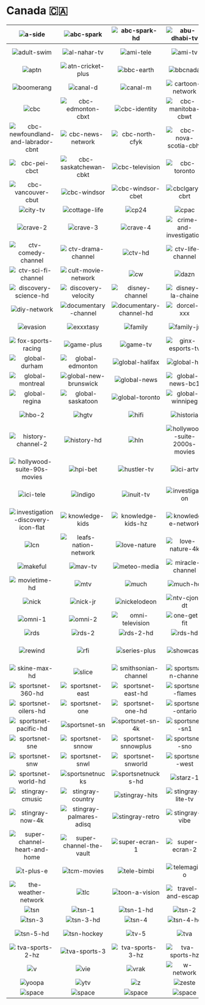 # Canada 🇨🇦

| ![a-side] | ![abc-spark] | ![abc-spark-hd] | ![abu-dhabi-tv] | ![addik-tv] | ![addik-tv-hd] |
|:---:|:---:|:---:|:---:|:---:|:---:|
| ![adult-swim] | ![al-nahar-tv] | ![ami-tele] | ![ami-tv] | ![animal-planet] | ![animal-planet-hd] |
| ![aptn] | ![atn-cricket-plus] | ![bbc-earth] | ![bbcnada] | ![bnn-bloomberg] | ![book-television] |
| ![boomerang] | ![canal-d] | ![canal-m] | ![cartoon-network] | ![cartoon-network-plus] | ![casa] |
| ![cbc] | ![cbc-edmonton-cbxt] | ![cbc-identity] | ![cbc-manitoba-cbwt] | ![cbc-montreal-cbmt] | ![cbc-new-brunswick-cbat] |
| ![cbc-newfoundland-and-labrador-cbnt] | ![cbc-news-network] | ![cbc-north-cfyk] | ![cbc-nova-scotia-cbht] | ![cbc-ottawa] | ![cbc-ottawa-cbot] |
| ![cbc-pei-cbct] | ![cbc-saskatchewan-cbkt] | ![cbc-television] | ![cbc-toronto] | ![cbc-toronto-cblt] | ![cbc-vancouver] |
| ![cbc-vancouver-cbut] | ![cbc-windsor] | ![cbc-windsor-cbet] | ![cbclgary-cbrt] | ![chch] | ![cine-pop] |
| ![city-tv] | ![cottage-life] | ![cp24] | ![cpac] | ![crave] | ![crave-1] |
| ![crave-2] | ![crave-3] | ![crave-4] | ![crime-and-investigation] | ![ctv] | ![ctv-2] |
| ![ctv-comedy-channel] | ![ctv-drama-channel] | ![ctv-hd] | ![ctv-life-channel] | ![ctv-news] | ![ctv-news-horizontal] |
| ![ctv-sci-fi-channel] | ![cult-movie-network] | ![cw] | ![dazn] | ![dejaview] | ![discovery-science] |
| ![discovery-science-hd] | ![discovery-velocity] | ![disney-channel] | ![disney-la-chaine] | ![disney-xd] | ![disney-xd-hd] |
| ![diy-network] | ![documentary-channel] | ![documentary-channel-hd] | ![dorcel-xxx] | ![dtour] | ![espn-classic] |
| ![evasion] | ![exxxtasy] | ![family] | ![family-jr] | ![fight-network] | ![food-network] |
| ![fox-sports-racing] | ![game-plus] | ![game-tv] | ![ginx-esports-tv] | ![global] | ![global-bc] |
| ![global-durham] | ![global-edmonton] | ![global-halifax] | ![global-hd] | ![global-kingston] | ![global-lethbridge] |
| ![global-montreal] | ![global-new-brunswick] | ![global-news] | ![global-news-bc1] | ![global-okanagan] | ![global-peterborough] |
| ![global-regina] | ![global-saskatoon] | ![global-toronto] | ![global-winnipeg] | ![globallgary] | ![hbo-1] |
| ![hbo-2] | ![hgtv] | ![hifi] | ![historia] | ![historia-hd] | ![history-channel] |
| ![history-channel-2] | ![history-hd] | ![hln] | ![hollywood-suite-2000s-movies] | ![hollywood-suite-70s-movies] | ![hollywood-suite-80s-movies] |
| ![hollywood-suite-90s-movies] | ![hpi-bet] | ![hustler-tv] | ![ici-artv] | ![ici-explora] | ![ici-rdi] |
| ![ici-tele] | ![indigo] | ![inuit-tv] | ![investigation] | ![investigation-discovery] | ![investigation-discovery-flat] |
| ![investigation-discovery-icon-flat] | ![knowledge-kids] | ![knowledge-kids-hz] | ![knowledge-network] | ![knowledge-network-hz] | ![knowledge-network-icon] |
| ![lcn] | ![leafs-nation-network] | ![love-nature] | ![love-nature-4k] | ![love-nature-4k-white] | ![love-nature-white] |
| ![makeful] | ![mav-tv] | ![meteo-media] | ![miracle-channel] | ![moi-et-cie] | ![movietime] |
| ![movietime-hd] | ![mtv] | ![much] | ![much-hd] | ![nba-tv] | ![nhl-centre-ice] |
| ![nick] | ![nick-jr] | ![nickelodeon] | ![ntv-cjon-dt] | ![oln] | ![oln-hd] |
| ![omni-1] | ![omni-2] | ![omni-television] | ![one-get-fit] | ![penthouse-tv] | ![prise-2] |
| ![rds] | ![rds-2] | ![rds-2-hd] | ![rds-hd] | ![rds-info] | ![rev-tv] |
| ![rewind] | ![rfi] | ![series-plus] | ![showcase] | ![showcase-hd] | ![silver-screen-classics] |
| ![skine-max-hd] | ![slice] | ![smithsonian-channel] | ![sportsman-channel] | ![sportsnet] | ![sportsnet-360] |
| ![sportsnet-360-hd] | ![sportsnet-east] | ![sportsnet-east-hd] | ![sportsnet-flames] | ![sportsnet-flames-hd] | ![sportsnet-oilers] |
| ![sportsnet-oilers-hd] | ![sportsnet-one] | ![sportsnet-one-hd] | ![sportsnet-ontario] | ![sportsnet-ontario-hd] | ![sportsnet-pacific] |
| ![sportsnet-pacific-hd] | ![sportsnet-sn] | ![sportsnet-sn-4k] | ![sportsnet-sn1] | ![sportsnet-sn1-4k] | ![sportsnet-sn360] |
| ![sportsnet-sne] | ![sportsnet-snnow] | ![sportsnet-snnowplus] | ![sportsnet-sno] | ![sportsnet-snone] | ![sportsnet-snp] |
| ![sportsnet-snw] | ![sportsnet-snwl] | ![sportsnet-snworld] | ![sportsnet-west] | ![sportsnet-west-hd] | ![sportsnet-world] |
| ![sportsnet-world-hd] | ![sportsnetnucks] | ![sportsnetnucks-hd] | ![starz-1] | ![starz-2] | ![stingray-classica] |
| ![stingray-cmusic] | ![stingray-country] | ![stingray-hits] | ![stingray-lite-tv] | ![stingray-loud] | ![stingray-music] |
| ![stingray-now-4k] | ![stingray-palmares-adisq] | ![stingray-retro] | ![stingray-vibe] | ![super-channel] | ![super-channel-fuse-tv] |
| ![super-channel-heart-and-home] | ![super-channel-the-vault] | ![super-ecran-1] | ![super-ecran-2] | ![super-ecran-3] | ![super-ecran-4] |
| ![t-plus-e] | ![tcm-movies] | ![tele-bimbi] | ![telemagino] | ![teletoon] | ![tfo] |
| ![the-weather-network] | ![tlc] | ![toon-a-vision] | ![travel-and-escape] | ![treehouse] | ![tsc] |
| ![tsn] | ![tsn-1] | ![tsn-1-hd] | ![tsn-2] | ![tsn-2-4k] | ![tsn-2-hd] |
| ![tsn-3] | ![tsn-3-hd] | ![tsn-4] | ![tsn-4-hd] | ![tsn-4k] | ![tsn-5] |
| ![tsn-5-hd] | ![tsn-hockey] | ![tv-5] | ![tva] | ![tva-sports] | ![tva-sports-2] |
| ![tva-sports-2-hz] | ![tva-sports-3] | ![tva-sports-3-hz] | ![tva-sports-hz] | ![tvo] | ![unis-tv] |
| ![v] | ![vie] | ![vrak] | ![w-network] | ![wild-tv] | ![wildbrain-tv] |
| ![yoopa] | ![ytv] | ![z] | ![zeste] |  |  |
| ![space] | ![space] | ![space] | ![space] | ![space] | ![space] |

[a-side]:https://raw.githubusercontent.com/tv-logo/tv-logos/main/countries/canada/a-side-ca.png
[abc-spark]:https://raw.githubusercontent.com/tv-logo/tv-logos/main/countries/canada/abc-spark-ca.png
[abc-spark-hd]:https://raw.githubusercontent.com/tv-logo/tv-logos/main/countries/canada/abc-spark-hd-ca.png
[abu-dhabi-tv]:https://raw.githubusercontent.com/tv-logo/tv-logos/main/countries/canada/abu-dhabi-tv-ca.png
[addik-tv]:https://raw.githubusercontent.com/tv-logo/tv-logos/main/countries/canada/addik-tv-ca.png
[addik-tv-hd]:https://raw.githubusercontent.com/tv-logo/tv-logos/main/countries/canada/addik-tv-hd-ca.png
[adult-swim]:https://raw.githubusercontent.com/tv-logo/tv-logos/main/countries/canada/adult-swim-ca.png
[al-nahar-tv]:https://raw.githubusercontent.com/tv-logo/tv-logos/main/countries/canada/al-nahar-tv-ca.png
[ami-tele]:https://raw.githubusercontent.com/tv-logo/tv-logos/main/countries/canada/ami-tele-ca.png
[ami-tv]:https://raw.githubusercontent.com/tv-logo/tv-logos/main/countries/canada/ami-tv-ca.png
[animal-planet]:https://raw.githubusercontent.com/tv-logo/tv-logos/main/countries/canada/animal-planet-ca.png
[animal-planet-hd]:https://raw.githubusercontent.com/tv-logo/tv-logos/main/countries/canada/animal-planet-hd-ca.png
[aptn]:https://raw.githubusercontent.com/tv-logo/tv-logos/main/countries/canada/aptn-ca.png
[atn-cricket-plus]:https://raw.githubusercontent.com/tv-logo/tv-logos/main/countries/canada/atn-cricket-plus-ca.png
[bbc-earth]:https://raw.githubusercontent.com/tv-logo/tv-logos/main/countries/canada/bbc-earth-ca.png
[bbcnada]:https://raw.githubusercontent.com/tv-logo/tv-logos/main/countries/canada/bbc-canada-ca.png
[bnn-bloomberg]:https://raw.githubusercontent.com/tv-logo/tv-logos/main/countries/canada/bnn-bloomberg-ca.png
[book-television]:https://raw.githubusercontent.com/tv-logo/tv-logos/main/countries/canada/book-television-ca.png
[boomerang]:https://raw.githubusercontent.com/tv-logo/tv-logos/main/countries/canada/boomerang-ca.png
[canal-d]:https://raw.githubusercontent.com/tv-logo/tv-logos/main/countries/canada/canal-d-ca.png
[canal-m]:https://raw.githubusercontent.com/tv-logo/tv-logos/main/countries/canada/canal-m-ca.png
[cartoon-network]:https://raw.githubusercontent.com/tv-logo/tv-logos/main/countries/canada/cartoon-network-ca.png
[cartoon-network-plus]:https://raw.githubusercontent.com/tv-logo/tv-logos/main/countries/canada/cartoon-network-plus-ca.png
[casa]:https://raw.githubusercontent.com/tv-logo/tv-logos/main/countries/canada/casa-ca.png
[cbc]:https://raw.githubusercontent.com/tv-logo/tv-logos/main/countries/canada/cbc-ca.png
[cbc-edmonton-cbxt]:https://raw.githubusercontent.com/tv-logo/tv-logos/main/countries/canada/local/cbc-edmonton-cbxt-ca.png
[cbc-identity]:https://raw.githubusercontent.com/tv-logo/tv-logos/main/countries/canada/cbc-identity-ca.png
[cbc-manitoba-cbwt]:https://raw.githubusercontent.com/tv-logo/tv-logos/main/countries/canada/local/cbc-manitoba-cbwt-ca.png
[cbc-montreal-cbmt]:https://raw.githubusercontent.com/tv-logo/tv-logos/main/countries/canada/local/cbc-montreal-cbmt-ca.png
[cbc-new-brunswick-cbat]:https://raw.githubusercontent.com/tv-logo/tv-logos/main/countries/canada/local/cbc-new-brunswick-cbat-ca.png
[cbc-newfoundland-and-labrador-cbnt]:https://raw.githubusercontent.com/tv-logo/tv-logos/main/countries/canada/local/cbc-newfoundland-and-labrador-cbnt-ca.png
[cbc-news-network]:https://raw.githubusercontent.com/tv-logo/tv-logos/main/countries/canada/cbc-news-network-ca.png
[cbc-north-cfyk]:https://raw.githubusercontent.com/tv-logo/tv-logos/main/countries/canada/local/cbc-north-cfyk-ca.png
[cbc-nova-scotia-cbht]:https://raw.githubusercontent.com/tv-logo/tv-logos/main/countries/canada/local/cbc-nova-scotia-cbht-ca.png
[cbc-ottawa]:https://raw.githubusercontent.com/tv-logo/tv-logos/main/countries/canada/cbc-ottawa-ca.png
[cbc-ottawa-cbot]:https://raw.githubusercontent.com/tv-logo/tv-logos/main/countries/canada/local/cbc-ottawa-cbot-ca.png
[cbc-pei-cbct]:https://raw.githubusercontent.com/tv-logo/tv-logos/main/countries/canada/local/cbc-pei-cbct-ca.png
[cbc-saskatchewan-cbkt]:https://raw.githubusercontent.com/tv-logo/tv-logos/main/countries/canada/local/cbc-saskatchewan-cbkt-ca.png
[cbc-television]:https://raw.githubusercontent.com/tv-logo/tv-logos/main/countries/canada/cbc-television-ca.png
[cbc-toronto]:https://raw.githubusercontent.com/tv-logo/tv-logos/main/countries/canada/cbc-toronto-ca.png
[cbc-toronto-cblt]:https://raw.githubusercontent.com/tv-logo/tv-logos/main/countries/canada/local/cbc-toronto-cblt-ca.png
[cbc-vancouver]:https://raw.githubusercontent.com/tv-logo/tv-logos/main/countries/canada/cbc-vancouver-ca.png
[cbc-vancouver-cbut]:https://raw.githubusercontent.com/tv-logo/tv-logos/main/countries/canada/local/cbc-vancouver-cbut-ca.png
[cbc-windsor]:https://raw.githubusercontent.com/tv-logo/tv-logos/main/countries/canada/cbc-windsor-ca.png
[cbc-windsor-cbet]:https://raw.githubusercontent.com/tv-logo/tv-logos/main/countries/canada/local/cbc-windsor-cbet-ca.png
[cbclgary-cbrt]:https://raw.githubusercontent.com/tv-logo/tv-logos/main/countries/canada/local/cbc-calgary-cbrt-ca.png
[chch]:https://raw.githubusercontent.com/tv-logo/tv-logos/main/countries/canada/chch-ca.png
[cine-pop]:https://raw.githubusercontent.com/tv-logo/tv-logos/main/countries/canada/cine-pop-ca.png
[city-tv]:https://raw.githubusercontent.com/tv-logo/tv-logos/main/countries/canada/city-tv-ca.png
[cottage-life]:https://raw.githubusercontent.com/tv-logo/tv-logos/main/countries/canada/cottage-life-ca.png
[cp24]:https://raw.githubusercontent.com/tv-logo/tv-logos/main/countries/canada/cp24-ca.png
[cpac]:https://raw.githubusercontent.com/tv-logo/tv-logos/main/countries/canada/cpac-ca.png
[crave]:https://raw.githubusercontent.com/tv-logo/tv-logos/main/countries/canada/crave-ca.png
[crave-1]:https://raw.githubusercontent.com/tv-logo/tv-logos/main/countries/canada/crave-1-ca.png
[crave-2]:https://raw.githubusercontent.com/tv-logo/tv-logos/main/countries/canada/crave-2-ca.png
[crave-3]:https://raw.githubusercontent.com/tv-logo/tv-logos/main/countries/canada/crave-3-ca.png
[crave-4]:https://raw.githubusercontent.com/tv-logo/tv-logos/main/countries/canada/crave-4-ca.png
[crime-and-investigation]:https://raw.githubusercontent.com/tv-logo/tv-logos/main/countries/canada/crime-and-investigation-ca.png
[ctv]:https://raw.githubusercontent.com/tv-logo/tv-logos/main/countries/canada/ctv-ca.png
[ctv-2]:https://raw.githubusercontent.com/tv-logo/tv-logos/main/countries/canada/ctv-2-ca.png
[ctv-comedy-channel]:https://raw.githubusercontent.com/tv-logo/tv-logos/main/countries/canada/ctv-comedy-channel-ca.png
[ctv-drama-channel]:https://raw.githubusercontent.com/tv-logo/tv-logos/main/countries/canada/ctv-drama-channel-ca.png
[ctv-hd]:https://raw.githubusercontent.com/tv-logo/tv-logos/main/countries/canada/ctv-hd-ca.png
[ctv-life-channel]:https://raw.githubusercontent.com/tv-logo/tv-logos/main/countries/canada/ctv-life-channel-ca.png
[ctv-news]:https://raw.githubusercontent.com/tv-logo/tv-logos/main/countries/canada/ctv-news-ca.png
[ctv-news-horizontal]:https://raw.githubusercontent.com/tv-logo/tv-logos/main/countries/canada/ctv-news-horizontal-ca.png
[ctv-sci-fi-channel]:https://raw.githubusercontent.com/tv-logo/tv-logos/main/countries/canada/ctv-sci-fi-channel-ca.png
[cult-movie-network]:https://raw.githubusercontent.com/tv-logo/tv-logos/main/countries/canada/cult-movie-network-ca.png
[cw]:https://raw.githubusercontent.com/tv-logo/tv-logos/main/countries/canada/cw-ca.png
[dazn]:https://raw.githubusercontent.com/tv-logo/tv-logos/main/countries/canada/dazn-ca.png
[dejaview]:https://raw.githubusercontent.com/tv-logo/tv-logos/main/countries/canada/dejaview-ca.png
[discovery-science]:https://raw.githubusercontent.com/tv-logo/tv-logos/main/countries/canada/discovery-science-ca.png
[discovery-science-hd]:https://raw.githubusercontent.com/tv-logo/tv-logos/main/countries/canada/discovery-science-hd-ca.png
[discovery-velocity]:https://raw.githubusercontent.com/tv-logo/tv-logos/main/countries/canada/discovery-velocity-ca.png
[disney-channel]:https://raw.githubusercontent.com/tv-logo/tv-logos/main/countries/canada/disney-channel-ca.png
[disney-la-chaine]:https://raw.githubusercontent.com/tv-logo/tv-logos/main/countries/canada/disney-la-chaine-ca.png
[disney-xd]:https://raw.githubusercontent.com/tv-logo/tv-logos/main/countries/canada/disney-xd-ca.png
[disney-xd-hd]:https://raw.githubusercontent.com/tv-logo/tv-logos/main/countries/canada/disney-xd-hd-ca.png
[diy-network]:https://raw.githubusercontent.com/tv-logo/tv-logos/main/countries/canada/diy-network-ca.png
[documentary-channel]:https://raw.githubusercontent.com/tv-logo/tv-logos/main/countries/canada/documentary-channel-ca.png
[documentary-channel-hd]:https://raw.githubusercontent.com/tv-logo/tv-logos/main/countries/canada/documentary-channel-hd-ca.png
[dorcel-xxx]:https://raw.githubusercontent.com/tv-logo/tv-logos/main/countries/canada/dorcel-xxx-ca.png
[dtour]:https://raw.githubusercontent.com/tv-logo/tv-logos/main/countries/canada/dtour-ca.png
[espn-classic]:https://raw.githubusercontent.com/tv-logo/tv-logos/main/countries/canada/espn-classic-ca.png
[evasion]:https://raw.githubusercontent.com/tv-logo/tv-logos/main/countries/canada/evasion-ca.png
[exxxtasy]:https://raw.githubusercontent.com/tv-logo/tv-logos/main/countries/canada/exxxtasy-ca.png
[family]:https://raw.githubusercontent.com/tv-logo/tv-logos/main/countries/canada/family-ca.png
[family-jr]:https://raw.githubusercontent.com/tv-logo/tv-logos/main/countries/canada/family-jr-ca.png
[fight-network]:https://raw.githubusercontent.com/tv-logo/tv-logos/main/countries/canada/fight-network-ca.png
[food-network]:https://raw.githubusercontent.com/tv-logo/tv-logos/main/countries/canada/food-network-ca.png
[fox-sports-racing]:https://raw.githubusercontent.com/tv-logo/tv-logos/main/countries/canada/fox-sports-racing-ca.png
[game-plus]:https://raw.githubusercontent.com/tv-logo/tv-logos/main/countries/canada/game-plus-ca.png
[game-tv]:https://raw.githubusercontent.com/tv-logo/tv-logos/main/countries/canada/game-tv-ca.png
[ginx-esports-tv]:https://raw.githubusercontent.com/tv-logo/tv-logos/main/countries/canada/ginx-esports-tv-ca.png
[global]:https://raw.githubusercontent.com/tv-logo/tv-logos/main/countries/canada/global-ca.png
[global-bc]:https://raw.githubusercontent.com/tv-logo/tv-logos/main/countries/canada/global-bc-ca.png
[global-durham]:https://raw.githubusercontent.com/tv-logo/tv-logos/main/countries/canada/global-durham-ca.png
[global-edmonton]:https://raw.githubusercontent.com/tv-logo/tv-logos/main/countries/canada/global-edmonton-ca.png
[global-halifax]:https://raw.githubusercontent.com/tv-logo/tv-logos/main/countries/canada/global-halifax-ca.png
[global-hd]:https://raw.githubusercontent.com/tv-logo/tv-logos/main/countries/canada/global-hd-ca.png
[global-kingston]:https://raw.githubusercontent.com/tv-logo/tv-logos/main/countries/canada/global-kingston-ca.png
[global-lethbridge]:https://raw.githubusercontent.com/tv-logo/tv-logos/main/countries/canada/global-lethbridge-ca.png
[global-montreal]:https://raw.githubusercontent.com/tv-logo/tv-logos/main/countries/canada/global-montreal-ca.png
[global-new-brunswick]:https://raw.githubusercontent.com/tv-logo/tv-logos/main/countries/canada/global-new-brunswick-ca.png
[global-news]:https://raw.githubusercontent.com/tv-logo/tv-logos/main/countries/canada/global-news-ca.png
[global-news-bc1]:https://raw.githubusercontent.com/tv-logo/tv-logos/main/countries/canada/global-news-bc1-ca.png
[global-okanagan]:https://raw.githubusercontent.com/tv-logo/tv-logos/main/countries/canada/global-okanagan-ca.png
[global-peterborough]:https://raw.githubusercontent.com/tv-logo/tv-logos/main/countries/canada/global-peterborough-ca.png
[global-regina]:https://raw.githubusercontent.com/tv-logo/tv-logos/main/countries/canada/global-regina-ca.png
[global-saskatoon]:https://raw.githubusercontent.com/tv-logo/tv-logos/main/countries/canada/global-saskatoon-ca.png
[global-toronto]:https://raw.githubusercontent.com/tv-logo/tv-logos/main/countries/canada/global-toronto-ca.png
[global-winnipeg]:https://raw.githubusercontent.com/tv-logo/tv-logos/main/countries/canada/global-winnipeg-ca.png
[globallgary]:https://raw.githubusercontent.com/tv-logo/tv-logos/main/countries/canada/global-calgary-ca.png
[hbo-1]:https://raw.githubusercontent.com/tv-logo/tv-logos/main/countries/canada/hbo-1-ca.png
[hbo-2]:https://raw.githubusercontent.com/tv-logo/tv-logos/main/countries/canada/hbo-2-ca.png
[hgtv]:https://raw.githubusercontent.com/tv-logo/tv-logos/main/countries/canada/hgtv-ca.png
[hifi]:https://raw.githubusercontent.com/tv-logo/tv-logos/main/countries/canada/hifi-ca.png
[historia]:https://raw.githubusercontent.com/tv-logo/tv-logos/main/countries/canada/historia-ca.png
[historia-hd]:https://raw.githubusercontent.com/tv-logo/tv-logos/main/countries/canada/historia-hd-ca.png
[history-channel]:https://raw.githubusercontent.com/tv-logo/tv-logos/main/countries/canada/history-channel-ca.png
[history-channel-2]:https://raw.githubusercontent.com/tv-logo/tv-logos/main/countries/canada/history-channel-2-ca.png
[history-hd]:https://raw.githubusercontent.com/tv-logo/tv-logos/main/countries/canada/history-hd-ca.png
[hln]:https://raw.githubusercontent.com/tv-logo/tv-logos/main/countries/canada/hln-ca.png
[hollywood-suite-2000s-movies]:https://raw.githubusercontent.com/tv-logo/tv-logos/main/countries/canada/hollywood-suite-2000s-movies-ca.png
[hollywood-suite-70s-movies]:https://raw.githubusercontent.com/tv-logo/tv-logos/main/countries/canada/hollywood-suite-70s-movies-ca.png
[hollywood-suite-80s-movies]:https://raw.githubusercontent.com/tv-logo/tv-logos/main/countries/canada/hollywood-suite-80s-movies-ca.png
[hollywood-suite-90s-movies]:https://raw.githubusercontent.com/tv-logo/tv-logos/main/countries/canada/hollywood-suite-90s-movies-ca.png
[hpi-bet]:https://raw.githubusercontent.com/tv-logo/tv-logos/main/countries/canada/hpi-bet-ca.png
[hustler-tv]:https://raw.githubusercontent.com/tv-logo/tv-logos/main/countries/canada/hustler-tv-ca.png
[ici-artv]:https://raw.githubusercontent.com/tv-logo/tv-logos/main/countries/canada/ici-artv-ca.png
[ici-explora]:https://raw.githubusercontent.com/tv-logo/tv-logos/main/countries/canada/ici-explora-ca.png
[ici-rdi]:https://raw.githubusercontent.com/tv-logo/tv-logos/main/countries/canada/ici-rdi-ca.png
[ici-tele]:https://raw.githubusercontent.com/tv-logo/tv-logos/main/countries/canada/ici-tele-ca.png
[indigo]:https://raw.githubusercontent.com/tv-logo/tv-logos/main/countries/canada/indigo-ca.png
[inuit-tv]:https://raw.githubusercontent.com/tv-logo/tv-logos/main/countries/canada/inuit-tv-ca.png
[investigation]:https://raw.githubusercontent.com/tv-logo/tv-logos/main/countries/canada/investigation-ca.png
[investigation-discovery]:https://raw.githubusercontent.com/tv-logo/tv-logos/main/countries/canada/investigation-discovery-ca.png
[investigation-discovery-flat]:https://raw.githubusercontent.com/tv-logo/tv-logos/main/countries/canada/investigation-discovery-flat-ca.png
[investigation-discovery-icon-flat]:https://raw.githubusercontent.com/tv-logo/tv-logos/main/countries/canada/investigation-discovery-icon-flat-ca.png
[knowledge-kids]:https://raw.githubusercontent.com/tv-logo/tv-logos/main/countries/canada/knowledge-kids-ca.png
[knowledge-kids-hz]:https://raw.githubusercontent.com/tv-logo/tv-logos/main/countries/canada/knowledge-kids-hz-ca.png
[knowledge-network]:https://raw.githubusercontent.com/tv-logo/tv-logos/main/countries/canada/knowledge-network-ca.png
[knowledge-network-hz]:https://raw.githubusercontent.com/tv-logo/tv-logos/main/countries/canada/knowledge-network-hz-ca.png
[knowledge-network-icon]:https://raw.githubusercontent.com/tv-logo/tv-logos/main/countries/canada/knowledge-network-icon-ca.png
[lcn]:https://raw.githubusercontent.com/tv-logo/tv-logos/main/countries/canada/lcn-ca.png
[leafs-nation-network]:https://raw.githubusercontent.com/tv-logo/tv-logos/main/countries/canada/leafs-nation-network-ca.png
[love-nature]:https://raw.githubusercontent.com/tv-logo/tv-logos/main/countries/canada/love-nature-ca.png
[love-nature-4k]:https://raw.githubusercontent.com/tv-logo/tv-logos/main/countries/canada/love-nature-4k-ca.png
[love-nature-4k-white]:https://raw.githubusercontent.com/tv-logo/tv-logos/main/countries/canada/love-nature-4k-white-ca.png
[love-nature-white]:https://raw.githubusercontent.com/tv-logo/tv-logos/main/countries/canada/love-nature-white-ca.png
[makeful]:https://raw.githubusercontent.com/tv-logo/tv-logos/main/countries/canada/makeful-ca.png
[mav-tv]:https://raw.githubusercontent.com/tv-logo/tv-logos/main/countries/canada/mav-tv-ca.png
[meteo-media]:https://raw.githubusercontent.com/tv-logo/tv-logos/main/countries/canada/meteo-media-ca.png
[miracle-channel]:https://raw.githubusercontent.com/tv-logo/tv-logos/main/countries/canada/miracle-channel-ca.png
[moi-et-cie]:https://raw.githubusercontent.com/tv-logo/tv-logos/main/countries/canada/moi-et-cie-ca.png
[movietime]:https://raw.githubusercontent.com/tv-logo/tv-logos/main/countries/canada/movietime-ca.png
[movietime-hd]:https://raw.githubusercontent.com/tv-logo/tv-logos/main/countries/canada/movietime-hd-ca.png
[mtv]:https://raw.githubusercontent.com/tv-logo/tv-logos/main/countries/canada/mtv-ca.png
[much]:https://raw.githubusercontent.com/tv-logo/tv-logos/main/countries/canada/much-ca.png
[much-hd]:https://raw.githubusercontent.com/tv-logo/tv-logos/main/countries/canada/much-hd-ca.png
[nba-tv]:https://raw.githubusercontent.com/tv-logo/tv-logos/main/countries/canada/nba-tv-ca.png
[nhl-centre-ice]:https://raw.githubusercontent.com/tv-logo/tv-logos/main/countries/canada/nhl-centre-ice-ca.png
[nick]:https://raw.githubusercontent.com/tv-logo/tv-logos/main/countries/canada/nick-ca.png
[nick-jr]:https://raw.githubusercontent.com/tv-logo/tv-logos/main/countries/canada/nick-jr-ca.png
[nickelodeon]:https://raw.githubusercontent.com/tv-logo/tv-logos/main/countries/canada/nickelodeon-ca.png
[ntv-cjon-dt]:https://raw.githubusercontent.com/tv-logo/tv-logos/main/countries/canada/ntv-cjon-dt-ca.png
[oln]:https://raw.githubusercontent.com/tv-logo/tv-logos/main/countries/canada/oln-ca.png
[oln-hd]:https://raw.githubusercontent.com/tv-logo/tv-logos/main/countries/canada/oln-hd-ca.png
[omni-1]:https://raw.githubusercontent.com/tv-logo/tv-logos/main/countries/canada/omni-1-ca.png
[omni-2]:https://raw.githubusercontent.com/tv-logo/tv-logos/main/countries/canada/omni-2-ca.png
[omni-television]:https://raw.githubusercontent.com/tv-logo/tv-logos/main/countries/canada/omni-television-ca.png
[one-get-fit]:https://raw.githubusercontent.com/tv-logo/tv-logos/main/countries/canada/one-get-fit-ca.png
[penthouse-tv]:https://raw.githubusercontent.com/tv-logo/tv-logos/main/countries/canada/penthouse-tv-ca.png
[prise-2]:https://raw.githubusercontent.com/tv-logo/tv-logos/main/countries/canada/prise-2-ca.png
[rds]:https://raw.githubusercontent.com/tv-logo/tv-logos/main/countries/canada/rds-ca.png
[rds-2]:https://raw.githubusercontent.com/tv-logo/tv-logos/main/countries/canada/rds-2-ca.png
[rds-2-hd]:https://raw.githubusercontent.com/tv-logo/tv-logos/main/countries/canada/rds-2-hd-ca.png
[rds-hd]:https://raw.githubusercontent.com/tv-logo/tv-logos/main/countries/canada/rds-hd-ca.png
[rds-info]:https://raw.githubusercontent.com/tv-logo/tv-logos/main/countries/canada/rds-info-ca.png
[rev-tv]:https://raw.githubusercontent.com/tv-logo/tv-logos/main/countries/canada/rev-tv-ca.png
[rewind]:https://raw.githubusercontent.com/tv-logo/tv-logos/main/countries/canada/rewind-ca.png
[rfi]:https://raw.githubusercontent.com/tv-logo/tv-logos/main/countries/canada/rfi-ca.png
[series-plus]:https://raw.githubusercontent.com/tv-logo/tv-logos/main/countries/canada/series-plus-ca.png
[showcase]:https://raw.githubusercontent.com/tv-logo/tv-logos/main/countries/canada/showcase-ca.png
[showcase-hd]:https://raw.githubusercontent.com/tv-logo/tv-logos/main/countries/canada/showcase-hd-ca.png
[silver-screen-classics]:https://raw.githubusercontent.com/tv-logo/tv-logos/main/countries/canada/silver-screen-classics-ca.png
[skine-max-hd]:https://raw.githubusercontent.com/tv-logo/tv-logos/main/countries/canada/skine-max-hd-ca.png
[slice]:https://raw.githubusercontent.com/tv-logo/tv-logos/main/countries/canada/slice-ca.png
[smithsonian-channel]:https://raw.githubusercontent.com/tv-logo/tv-logos/main/countries/canada/smithsonian-channel-ca.png
[sportsman-channel]:https://raw.githubusercontent.com/tv-logo/tv-logos/main/countries/canada/sportsman-channel-ca.png
[sportsnet]:https://raw.githubusercontent.com/tv-logo/tv-logos/main/countries/canada/sportsnet-ca.png
[sportsnet-360]:https://raw.githubusercontent.com/tv-logo/tv-logos/main/countries/canada/sportsnet-360-ca.png
[sportsnet-360-hd]:https://raw.githubusercontent.com/tv-logo/tv-logos/main/countries/canada/sportsnet-360-hd-ca.png
[sportsnet-east]:https://raw.githubusercontent.com/tv-logo/tv-logos/main/countries/canada/sportsnet-east-ca.png
[sportsnet-east-hd]:https://raw.githubusercontent.com/tv-logo/tv-logos/main/countries/canada/sportsnet-east-hd-ca.png
[sportsnet-flames]:https://raw.githubusercontent.com/tv-logo/tv-logos/main/countries/canada/sportsnet-flames-ca.png
[sportsnet-flames-hd]:https://raw.githubusercontent.com/tv-logo/tv-logos/main/countries/canada/sportsnet-flames-hd-ca.png
[sportsnet-oilers]:https://raw.githubusercontent.com/tv-logo/tv-logos/main/countries/canada/sportsnet-oilers-ca.png
[sportsnet-oilers-hd]:https://raw.githubusercontent.com/tv-logo/tv-logos/main/countries/canada/sportsnet-oilers-hd-ca.png
[sportsnet-one]:https://raw.githubusercontent.com/tv-logo/tv-logos/main/countries/canada/sportsnet-one-ca.png
[sportsnet-one-hd]:https://raw.githubusercontent.com/tv-logo/tv-logos/main/countries/canada/sportsnet-one-hd-ca.png
[sportsnet-ontario]:https://raw.githubusercontent.com/tv-logo/tv-logos/main/countries/canada/sportsnet-ontario-ca.png
[sportsnet-ontario-hd]:https://raw.githubusercontent.com/tv-logo/tv-logos/main/countries/canada/sportsnet-ontario-hd-ca.png
[sportsnet-pacific]:https://raw.githubusercontent.com/tv-logo/tv-logos/main/countries/canada/sportsnet-pacific-ca.png
[sportsnet-pacific-hd]:https://raw.githubusercontent.com/tv-logo/tv-logos/main/countries/canada/sportsnet-pacific-hd-ca.png
[sportsnet-sn]:https://raw.githubusercontent.com/tv-logo/tv-logos/main/countries/canada/sportsnet-sn-ca.png
[sportsnet-sn-4k]:https://raw.githubusercontent.com/tv-logo/tv-logos/main/countries/canada/sportsnet-sn-4k-ca.png
[sportsnet-sn1]:https://raw.githubusercontent.com/tv-logo/tv-logos/main/countries/canada/sportsnet-sn1-ca.png
[sportsnet-sn1-4k]:https://raw.githubusercontent.com/tv-logo/tv-logos/main/countries/canada/sportsnet-sn1-4k-ca.png
[sportsnet-sn360]:https://raw.githubusercontent.com/tv-logo/tv-logos/main/countries/canada/sportsnet-sn360-ca.png
[sportsnet-sne]:https://raw.githubusercontent.com/tv-logo/tv-logos/main/countries/canada/sportsnet-sne-ca.png
[sportsnet-snnow]:https://raw.githubusercontent.com/tv-logo/tv-logos/main/countries/canada/sportsnet-snnow-ca.png
[sportsnet-snnowplus]:https://raw.githubusercontent.com/tv-logo/tv-logos/main/countries/canada/sportsnet-snnowplus-ca.png
[sportsnet-sno]:https://raw.githubusercontent.com/tv-logo/tv-logos/main/countries/canada/sportsnet-sno-ca.png
[sportsnet-snone]:https://raw.githubusercontent.com/tv-logo/tv-logos/main/countries/canada/sportsnet-snone-ca.png
[sportsnet-snp]:https://raw.githubusercontent.com/tv-logo/tv-logos/main/countries/canada/sportsnet-snp-ca.png
[sportsnet-snw]:https://raw.githubusercontent.com/tv-logo/tv-logos/main/countries/canada/sportsnet-snw-ca.png
[sportsnet-snwl]:https://raw.githubusercontent.com/tv-logo/tv-logos/main/countries/canada/sportsnet-snwl-ca.png
[sportsnet-snworld]:https://raw.githubusercontent.com/tv-logo/tv-logos/main/countries/canada/sportsnet-snworld-ca.png
[sportsnet-west]:https://raw.githubusercontent.com/tv-logo/tv-logos/main/countries/canada/sportsnet-west-ca.png
[sportsnet-west-hd]:https://raw.githubusercontent.com/tv-logo/tv-logos/main/countries/canada/sportsnet-west-hd-ca.png
[sportsnet-world]:https://raw.githubusercontent.com/tv-logo/tv-logos/main/countries/canada/sportsnet-world-ca.png
[sportsnet-world-hd]:https://raw.githubusercontent.com/tv-logo/tv-logos/main/countries/canada/sportsnet-world-hd-ca.png
[sportsnetnucks]:https://raw.githubusercontent.com/tv-logo/tv-logos/main/countries/canada/sportsnet-canucks-ca.png
[sportsnetnucks-hd]:https://raw.githubusercontent.com/tv-logo/tv-logos/main/countries/canada/sportsnet-canucks-hd-ca.png
[starz-1]:https://raw.githubusercontent.com/tv-logo/tv-logos/main/countries/canada/starz-1-ca.png
[starz-2]:https://raw.githubusercontent.com/tv-logo/tv-logos/main/countries/canada/starz-2-ca.png
[stingray-classica]:https://raw.githubusercontent.com/tv-logo/tv-logos/main/countries/canada/stingray-classica-ca.png
[stingray-cmusic]:https://raw.githubusercontent.com/tv-logo/tv-logos/main/countries/canada/stingray-cmusic-ca.png
[stingray-country]:https://raw.githubusercontent.com/tv-logo/tv-logos/main/countries/canada/stingray-country-ca.png
[stingray-hits]:https://raw.githubusercontent.com/tv-logo/tv-logos/main/countries/canada/stingray-hits-ca.png
[stingray-lite-tv]:https://raw.githubusercontent.com/tv-logo/tv-logos/main/countries/canada/stingray-lite-tv-ca.png
[stingray-loud]:https://raw.githubusercontent.com/tv-logo/tv-logos/main/countries/canada/stingray-loud-ca.png
[stingray-music]:https://raw.githubusercontent.com/tv-logo/tv-logos/main/countries/canada/stingray-music-ca.png
[stingray-now-4k]:https://raw.githubusercontent.com/tv-logo/tv-logos/main/countries/canada/stingray-now-4k-ca.png
[stingray-palmares-adisq]:https://raw.githubusercontent.com/tv-logo/tv-logos/main/countries/canada/stingray-palmares-adisq-ca.png
[stingray-retro]:https://raw.githubusercontent.com/tv-logo/tv-logos/main/countries/canada/stingray-retro-ca.png
[stingray-vibe]:https://raw.githubusercontent.com/tv-logo/tv-logos/main/countries/canada/stingray-vibe-ca.png
[super-channel]:https://raw.githubusercontent.com/tv-logo/tv-logos/main/countries/canada/super-channel-ca.png
[super-channel-fuse-tv]:https://raw.githubusercontent.com/tv-logo/tv-logos/main/countries/canada/super-channel-fuse-tv-ca.png
[super-channel-heart-and-home]:https://raw.githubusercontent.com/tv-logo/tv-logos/main/countries/canada/super-channel-heart-and-home-ca.png
[super-channel-the-vault]:https://raw.githubusercontent.com/tv-logo/tv-logos/main/countries/canada/super-channel-the-vault-ca.png
[super-ecran-1]:https://raw.githubusercontent.com/tv-logo/tv-logos/main/countries/canada/super-ecran-1-ca.png
[super-ecran-2]:https://raw.githubusercontent.com/tv-logo/tv-logos/main/countries/canada/super-ecran-2-ca.png
[super-ecran-3]:https://raw.githubusercontent.com/tv-logo/tv-logos/main/countries/canada/super-ecran-3-ca.png
[super-ecran-4]:https://raw.githubusercontent.com/tv-logo/tv-logos/main/countries/canada/super-ecran-4-ca.png
[t-plus-e]:https://raw.githubusercontent.com/tv-logo/tv-logos/main/countries/canada/t-plus-e-ca.png
[tcm-movies]:https://raw.githubusercontent.com/tv-logo/tv-logos/main/countries/canada/tcm-movies-ca.png
[tele-bimbi]:https://raw.githubusercontent.com/tv-logo/tv-logos/main/countries/canada/tele-bimbi-ca.png
[telemagino]:https://raw.githubusercontent.com/tv-logo/tv-logos/main/countries/canada/telemagino-ca.png
[teletoon]:https://raw.githubusercontent.com/tv-logo/tv-logos/main/countries/canada/teletoon-ca.png
[tfo]:https://raw.githubusercontent.com/tv-logo/tv-logos/main/countries/canada/tfo-ca.png
[the-weather-network]:https://raw.githubusercontent.com/tv-logo/tv-logos/main/countries/canada/the-weather-network-ca.png
[tlc]:https://raw.githubusercontent.com/tv-logo/tv-logos/main/countries/canada/tlc-ca.png
[toon-a-vision]:https://raw.githubusercontent.com/tv-logo/tv-logos/main/countries/canada/toon-a-vision-ca.png
[travel-and-escape]:https://raw.githubusercontent.com/tv-logo/tv-logos/main/countries/canada/travel-and-escape-ca.png
[treehouse]:https://raw.githubusercontent.com/tv-logo/tv-logos/main/countries/canada/treehouse-ca.png
[tsc]:https://raw.githubusercontent.com/tv-logo/tv-logos/main/countries/canada/tsc-ca.png
[tsn]:https://raw.githubusercontent.com/tv-logo/tv-logos/main/countries/canada/tsn-ca.png
[tsn-1]:https://raw.githubusercontent.com/tv-logo/tv-logos/main/countries/canada/tsn-1-ca.png
[tsn-1-hd]:https://raw.githubusercontent.com/tv-logo/tv-logos/main/countries/canada/tsn-1-hd-ca.png
[tsn-2]:https://raw.githubusercontent.com/tv-logo/tv-logos/main/countries/canada/tsn-2-ca.png
[tsn-2-4k]:https://raw.githubusercontent.com/tv-logo/tv-logos/main/countries/canada/tsn-2-4k-ca.png
[tsn-2-hd]:https://raw.githubusercontent.com/tv-logo/tv-logos/main/countries/canada/tsn-2-hd-ca.png
[tsn-3]:https://raw.githubusercontent.com/tv-logo/tv-logos/main/countries/canada/tsn-3-ca.png
[tsn-3-hd]:https://raw.githubusercontent.com/tv-logo/tv-logos/main/countries/canada/tsn-3-hd-ca.png
[tsn-4]:https://raw.githubusercontent.com/tv-logo/tv-logos/main/countries/canada/tsn-4-ca.png
[tsn-4-hd]:https://raw.githubusercontent.com/tv-logo/tv-logos/main/countries/canada/tsn-4-hd-ca.png
[tsn-4k]:https://raw.githubusercontent.com/tv-logo/tv-logos/main/countries/canada/tsn-4k-ca.png
[tsn-5]:https://raw.githubusercontent.com/tv-logo/tv-logos/main/countries/canada/tsn-5-ca.png
[tsn-5-hd]:https://raw.githubusercontent.com/tv-logo/tv-logos/main/countries/canada/tsn-5-hd-ca.png
[tsn-hockey]:https://raw.githubusercontent.com/tv-logo/tv-logos/main/countries/canada/tsn-hockey-ca.png
[tv-5]:https://raw.githubusercontent.com/tv-logo/tv-logos/main/countries/canada/tv-5-ca.png
[tva]:https://raw.githubusercontent.com/tv-logo/tv-logos/main/countries/canada/tva-ca.png
[tva-sports]:https://raw.githubusercontent.com/tv-logo/tv-logos/main/countries/canada/tva-sports-ca.png
[tva-sports-2]:https://raw.githubusercontent.com/tv-logo/tv-logos/main/countries/canada/tva-sports-2-ca.png
[tva-sports-2-hz]:https://raw.githubusercontent.com/tv-logo/tv-logos/main/countries/canada/tva-sports-2-hz-ca.png
[tva-sports-3]:https://raw.githubusercontent.com/tv-logo/tv-logos/main/countries/canada/tva-sports-3-ca.png
[tva-sports-3-hz]:https://raw.githubusercontent.com/tv-logo/tv-logos/main/countries/canada/tva-sports-3-hz-ca.png
[tva-sports-hz]:https://raw.githubusercontent.com/tv-logo/tv-logos/main/countries/canada/tva-sports-hz-ca.png
[tvo]:https://raw.githubusercontent.com/tv-logo/tv-logos/main/countries/canada/tvo-ca.png
[unis-tv]:https://raw.githubusercontent.com/tv-logo/tv-logos/main/countries/canada/unis-tv-ca.png
[v]:https://raw.githubusercontent.com/tv-logo/tv-logos/main/countries/canada/v-ca.png
[vie]:https://raw.githubusercontent.com/tv-logo/tv-logos/main/countries/canada/vie-ca.png
[vrak]:https://raw.githubusercontent.com/tv-logo/tv-logos/main/countries/canada/vrak-ca.png
[w-network]:https://raw.githubusercontent.com/tv-logo/tv-logos/main/countries/canada/w-network-ca.png
[wild-tv]:https://raw.githubusercontent.com/tv-logo/tv-logos/main/countries/canada/wild-tv-ca.png
[wildbrain-tv]:https://raw.githubusercontent.com/tv-logo/tv-logos/main/countries/canada/wildbrain-tv-ca.png
[yoopa]:https://raw.githubusercontent.com/tv-logo/tv-logos/main/countries/canada/yoopa-ca.png
[ytv]:https://raw.githubusercontent.com/tv-logo/tv-logos/main/countries/canada/ytv-ca.png
[z]:https://raw.githubusercontent.com/tv-logo/tv-logos/main/countries/canada/z-ca.png
[zeste]:https://raw.githubusercontent.com/tv-logo/tv-logos/main/countries/canada/zeste-ca.png

[Space]:https://raw.githubusercontent.com/tv-logo/tv-logos/main/misc/space-1500.png "Space"
